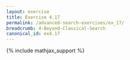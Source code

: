 ```yaml
---
layout: exercise
title: Exercise 4.17
permalink: /advanced-search-exercises/ex_17/
breadcrumb: 4-Beyond-Classical-Search
canonical_id: ex4.17
---
```


{% include mathjax_support %}
